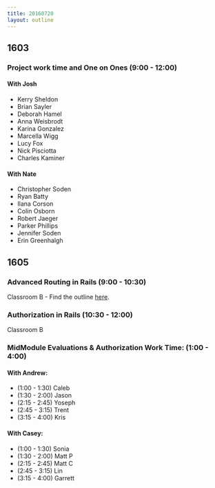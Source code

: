 ```yaml
---
title: 20160720
layout: outline
---
```


## 1603

### Project work time and One on Ones (9:00 - 12:00)

#### With Josh

* Kerry Sheldon
* Brian Sayler
* Deborah Hamel
* Anna Weisbrodt
* Karina Gonzalez
* Marcella Wigg
* Lucy Fox
* Nick Pisciotta
* Charles Kaminer

#### With Nate

* Christopher Soden
* Ryan Batty
* Ilana Corson
* Colin Osborn
* Robert Jaeger
* Parker Phillips
* Jennifer Soden
* Erin Greenhalgh

## 1605

### Advanced Routing in Rails (9:00 - 10:30)
Classroom B - Find the outline [here](https://github.com/turingschool/lesson_plans/blob/master/ruby_02-web_applications_with_ruby/advanced_routing_rails.markdown).

### Authorization in Rails (10:30 - 12:00)
Classroom B

### MidModule Evaluations & Authorization Work Time: (1:00 - 4:00)

#### With Andrew:

* (1:00 - 1:30) Caleb
* (1:30 - 2:00) Jason
* (2:15 - 2:45) Yoseph
* (2:45 - 3:15) Trent
* (3:15 - 4:00) Kris

#### With Casey:

* (1:00 - 1:30) Sonia
* (1:30 - 2:00) Matt P
* (2:15 - 2:45) Matt C
* (2:45 - 3:15) Lin
* (3:15 - 4:00) Garrett
